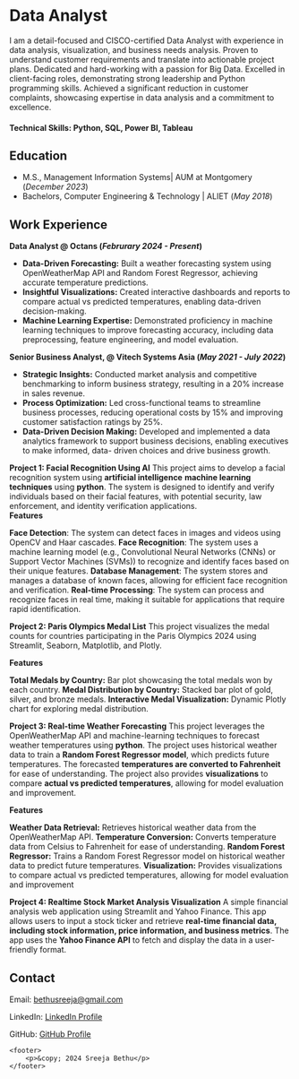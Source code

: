 # Data Analyst
I am a detail-focused and CISCO-certified Data Analyst with experience in data analysis, visualization, and business needs analysis. Proven to understand customer requirements and translate into actionable project plans. Dedicated and hard-working with a passion for Big Data. Excelled in client-facing roles, demonstrating strong leadership and Python programming skills. Achieved a significant reduction in customer complaints, showcasing expertise in data analysis and a commitment to excellence.

#### Technical Skills: Python, SQL, Power BI, Tableau

## Education								       		
- M.S., Management Information Systems| AUM at Montgomery (_December 2023_)	 			        		
- Bachelors, Computer Engineering & Technology | ALIET (_May 2018_)

## Work Experience
**Data Analyst @ Octans (_Februrary 2024 - Present_)**

- **Data-Driven Forecasting:** Built a weather forecasting system using OpenWeatherMap API and Random Forest Regressor, achieving accurate temperature predictions.
- **Insightful Visualizations:** Created interactive dashboards and reports to compare actual vs predicted temperatures, enabling data-driven decision-making.
- **Machine Learning Expertise:** Demonstrated proficiency in machine learning techniques to improve forecasting accuracy, including data preprocessing, feature engineering, and model evaluation.

**Senior Business Analyst, @ Vitech Systems Asia (_May 2021 - July 2022_)**

- **Strategic Insights:** Conducted market analysis and competitive benchmarking to inform business strategy, resulting in a 20% increase in sales revenue.
- **Process Optimization:** Led cross-functional teams to streamline business processes, reducing operational costs by 15% and improving customer satisfaction 
    ratings by 25%.
- **Data-Driven Decision Making:** Developed and implemented a data analytics framework to support business decisions, enabling executives to make informed, data- 
   driven choices and drive business growth.

**Project 1: Facial Recognition Using AI**
 This project aims to develop a facial recognition system using **artificial intelligence** **machine learning techniques** using **python**. The system is designed to identify and verify individuals based on their facial features, with potential security, law enforcement, and identity verification applications.           
**Features**

**Face Detection**: The system can detect faces in images and videos using OpenCV and Haar cascades.
**Face Recognition**: The system uses a machine learning model (e.g., Convolutional Neural Networks (CNNs) or Support Vector Machines (SVMs)) to recognize and identify faces based on their unique features.
**Database Management**: The system stores and manages a database of known faces, allowing for efficient face recognition and verification.
**Real-time Processing**: The system can process and recognize faces in real time, making it suitable for applications that require rapid identification.

**Project 2: Paris Olympics Medal List**
This project visualizes the medal counts for countries participating in the Paris Olympics 2024 using Streamlit, Seaborn, Matplotlib, and Plotly.

**Features**

**Total Medals by Country:** Bar plot showcasing the total medals won by each country.
**Medal Distribution by Country:** Stacked bar plot of gold, silver, and bronze medals.
**Interactive Medal Visualization:** Dynamic Plotly chart for exploring medal distribution.

**Project 3: Real-time Weather Forecasting**
            This project leverages the OpenWeatherMap API and machine-learning techniques to forecast weather temperatures using **python**. The project uses historical weather data to train a **Random Forest Regressor model**, which predicts future temperatures. The forecasted **temperatures are converted to Fahrenheit** for ease of understanding. The project also provides **visualizations** to compare **actual vs predicted temperatures**, allowing for model evaluation and improvement. 
                
**Features**

**Weather Data Retrieval:** Retrieves historical weather data from the OpenWeatherMap API.
**Temperature Conversion:** Converts temperature data from Celsius to Fahrenheit for ease of understanding.
**Random Forest Regressor:** Trains a Random Forest Regressor model on historical weather data to predict future temperatures.
**Visualization:** Provides visualizations to compare actual vs predicted temperatures, allowing for model evaluation and improvement</p>
        
**Project 4: Realtime Stock Market Analysis Visualization**
  A simple financial analysis web application using Streamlit and Yahoo Finance. This app allows users to input a stock ticker and retrieve **real-time financial data, including stock information, price information, and business metrics**. The app uses the **Yahoo Finance API** to fetch and display the data in a user-friendly format.

<html>
    <body>
        <section>
            <section id="contact">
        <h2>Contact</h2>
        <p>Email: <a href="mailto:bethusreeja@gmail.com">bethusreeja@gmail.com</a></p>
        <p>LinkedIn: <a href="https://www.linkedin.com/in/sreejabethu">LinkedIn Profile</a></p>
        <p>GitHub: <a href="https://github.com/SreejaBethu">GitHub Profile</a></p>
    </section>

    <footer>
        <p>&copy; 2024 Sreeja Bethu</p>
    </footer>
</body>
</html>


